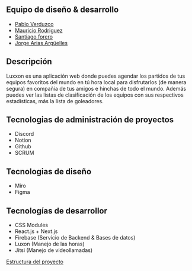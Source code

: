 ## Equipo de diseño & desarrollo

- [Pablo Verduzco](https://www.linkedin.com/in/pabloverduzco/)
- [Mauricio Rodriguez](https://www.linkedin.com/in/mauricio-rodriguez-avila/)
- [Santiago forero](https://www.linkedin.com/in/dasafodev/)
- [Jorge Arias Argüelles](https://www.linkedin.com/in/jorgeariasarguelles/)

## Descripción

Luxxon es una aplicación web donde puedes agendar los partidos de tus equipos favoritos del mundo en tú hora local para disfrutarlos (de manera segura) en compañia de tus amigos e hinchas de todo el mundo. Además puedes ver las listas de clasificación de los equipos con sus respectivos estadisticas, más la lista de goleadores.

## Tecnologias de administración de proyectos

- Discord
- Notion
- Github
- SCRUM

## Tecnologias de diseño

- Miro
- Figma

## Tecnologías de desarrollor

- CSS Modules
- React.js + Next.js
- Firebase (Servicio de Backend & Bases de datos)
- Luxon (Manejo de las horas)
- Jitsi (Manejo de videollamadas)

[Estructura del proyecto](https://wityan.medium.com/next-js-project-structure-1531610bed71)
